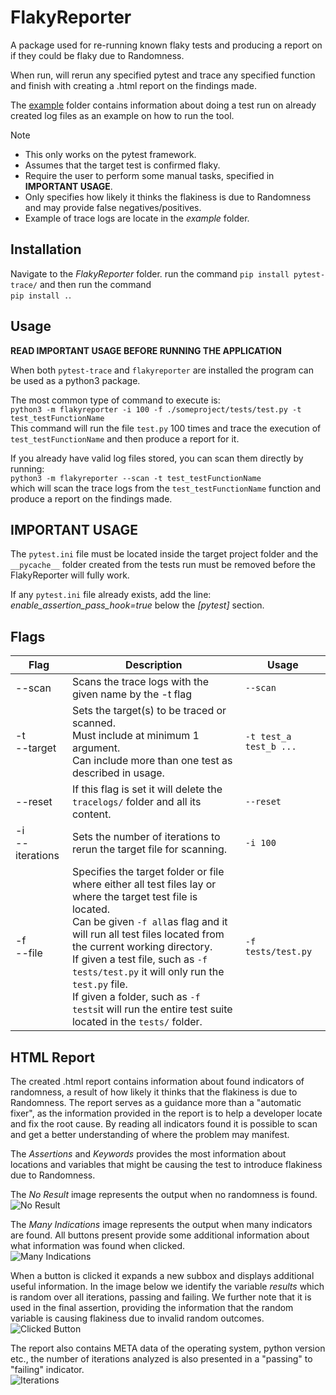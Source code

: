 # FlakyReporter

A package used for re-running known flaky tests and producing a report on if they could be flaky due to Randomness.

When run, will rerun any specified pytest and trace any specified function and finish with creating a .html report on the findings made.

The [example](example) folder contains information about doing a test run on already created log files as an example on how to run the tool.

Note
 - This only works on the pytest framework.
 - Assumes that the target test is confirmed flaky.
 - Require the user to perform some manual tasks, specified in __IMPORTANT USAGE__.
 - Only specifies how likely it thinks the flakiness is due to Randomness and may provide false negatives/positives.
 - Example of trace logs are locate in the *example* folder.

## Installation
Navigate to the *FlakyReporter* folder.
run the command ```pip install pytest-trace/``` and then run the command <br/>```pip install .```.

## Usage

__READ IMPORTANT USAGE BEFORE RUNNING THE APPLICATION__

When both ```pytest-trace``` and ```flakyreporter``` are installed the program can be used as a python3 package.

The most common type of command to execute is:<br/>
```python3 -m flakyreporter -i 100 -f ./someproject/tests/test.py -t test_testFunctionName```<br/>
This command will run the file ```test.py``` 100 times and trace the execution of ```test_testFunctionName``` and then produce a report for it.

If you already have valid log files stored, you can scan them directly by running:<br/>
```python3 -m flakyreporter --scan -t test_testFunctionName```<br/>
which will scan the trace logs from the ```test_testFunctionName``` function and produce a report on the findings made.

## __IMPORTANT USAGE__

The ```pytest.ini``` file must be located inside the target project folder and the ```__pycache__``` folder created from the tests run must be removed before the FlakyReporter will fully work.

If any ```pytest.ini``` file already exists, add the line: *enable_assertion_pass_hook=true* below the *[pytest]* section.

## Flags

| Flag                | Description                                                                                                                                                                                                                                                                                                                                                                                                                                            | Usage                      |
|---------------------|--------------------------------------------------------------------------------------------------------------------------------------------------------------------------------------------------------------------------------------------------------------------------------------------------------------------------------------------------------------------------------------------------------------------------------------------------------|----------------------------|
| --scan              | Scans the trace logs with the given name by the -t flag                                                                                                                                                                                                                                                                                                                                                                                                | ```--scan```               |
| -t<br/>--target     | Sets the target(s) to be traced or scanned.<br/> Must include at minimum 1 argument.<br/> Can include more than one test as described in usage.                                                                                                                                                                                                                                                                                                        | ```-t test_a test_b ...``` |
| --reset             | If this flag is set it will delete the ```tracelogs/``` folder and all its content.                                                                                                                                                                                                                                                                                                                                                                    | ```--reset```              |
| -i<br/>--iterations   | Sets the number of iterations to rerun the target file for scanning.                                                                                                                                                                                                                                                                                                                                                                                   | ```-i 100```               |
| -f<br/>--file       | Specifies the target folder or file where either all test files lay or where the target test file is located. <br/>   Can be given ```-f all```as flag and it will run all test files located from the  current working directory.<br/>  If given a test file, such as ```-f tests/test.py``` it will only run the ```test.py``` file. <br/>  If given a folder, such as ```-f tests```it will run the entire test suite located in the ```tests/``` folder.<br/> | ```-f tests/test.py```     |

## HTML Report

The created .html report contains information about found indicators of randomness, a result of how likely it thinks that the flakiness is due to Randomness. The report serves as a guidance more than a "automatic fixer", as the information provided in the report is to help a developer locate and fix the root cause. By reading all indicators found it is possible to scan and get a better understanding of where the problem may manifest.

The *Assertions* and *Keywords* provides the most information about locations and variables that might be causing the test to introduce flakiness due to Randomness.

The *No Result* image represents the output when no randomness is found.<br/>
![No Result](resource/report-result-no-randomness.png)

The *Many Indications* image represents the output when many indicators are found. All buttons present provide some additional information about what information was found when clicked.<br/>
![Many Indications](resource/report-result-many-indications.png)

When a button is clicked it expands a new subbox and displays additional useful information. In the image below we identify the variable *results* which is random over all iterations, passing and failing.  We further note that it is used in the final assertion, providing the information that the random variable is causing flakiness due to invalid random outcomes.<br/>
![Clicked Button](resource/report-clicked-button.png)

The report also contains META data of the operating system, python version etc., the number of iterations analyzed is also presented in a "passing" to "failing" indicator.<br/>
![Iterations](resource/report-iterations-section.png)